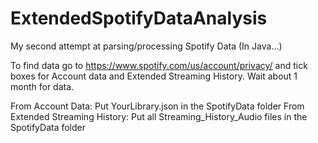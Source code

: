 # ExtendedSpotifyDataAnalysis
My second attempt at parsing/processing Spotify Data (In Java...)

To find data go to https://www.spotify.com/us/account/privacy/ and tick boxes for Account data and Extended Streaming History. Wait about 1 month for data.

From Account Data: Put YourLibrary.json in the SpotifyData folder
From Extended Streaming History: Put all Streaming_History_Audio files in the SpotifyData folder
